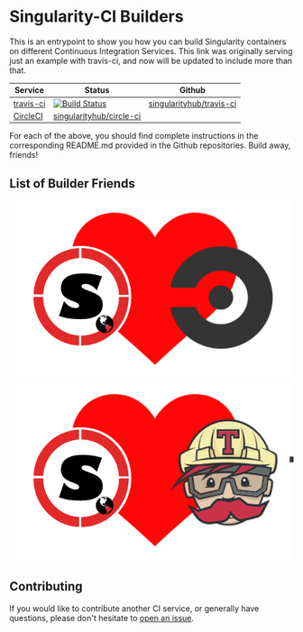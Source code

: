# Singularity-CI Builders

This is an entrypoint to show you how you can build Singularity containers 
on different Continuous Integration Services. This link was originally serving just
an example with travis-ci, and now will be updated to include more than that.


| Service | Status | Github |
|---------|--------|--------|
|[travis-ci](https://travis-ci.org) | [![Build Status](https://travis-ci.org/singularityhub/travis-ci.svg?branch=master)](https://travis-ci.org/singularityhub/travis-ci) | [singularityhub/travis-ci](https://www.github.com/singularityhub/travis-ci) |
|[CircleCI](https://www.circleci.com)| [singularityhub/circle-ci]([![CircleCI](https://circleci.com/gh/singularityhub/circle-ci.svg?style=svg)](https://circleci.com/gh/singularityhub/circle-ci)) |

For each of the above, you should find complete instructions in the corresponding README.md
provided in the Github repositories. Build away, friends!

## List of Builder Friends

![img/sregistry-circle.png](img/sregistry-circle.png)
![img/sregistry-travis.png](img/sregistry-travis.png)


## Contributing

If you would like to contribute another CI service, or generally have questions,
please don't hesitate to [open an issue](https://www.github.com/singularityhub/singularity-ci/).
